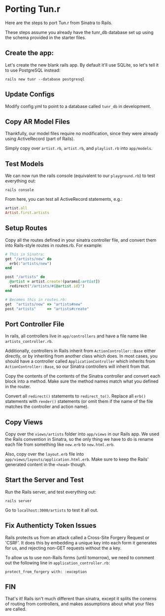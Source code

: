 # Porting Tun.r

Here are the steps to port Tun.r from Sinatra to Rails.

These steps assume you already have the tunr_db database set up using the
schema provided in the starter files.

## Create the app:

Let's create the new blank rails app. By default it'll use SQLite, so let's tell
it to use PostgreSQL instead:

    rails new tunr --database postgresql

## Update Configs

Modify config.yml to point to a database called `tunr_db` in development.

## Copy AR Model Files

Thankfully, our model files require no modification, since they were already
using ActiveRecord (part of Rails).

Simply copy over `artist.rb`, `artist.rb`, and `playlist.rb` into `app/models`.

## Test Models

We can now run the rails console (equivalent to our `playground.rb`) to test
everything out:

    rails console

From here, you can test all ActiveRecord statements, e.g.:

```ruby
artist.all
Artist.first.artists
```

## Setup Routes

Copy all the routes defined in your sinatra controller file, and convert them
into Rails-style routes in routes.rb. For example:

```ruby
# This in Sinatra:
get "/artists/new" do
  erb(:"artists/new")
end

post "/artists" do
  @artist = artist.create!(params[:artist])
  redirect("/artists/#{@artist.id}")
end

# Becomes this in routes.rb:
get  "artists/new" => "artists#new"
post "artists"     => "artists#create"
```

## Port Controller File

In rails, all controllers live in `app/controllers` and have a file name like
`artists_controller.rb`.

Additionally, controllers in Rails inherit from `ActionController::Base` either
directly, or by inheriting from another class which does. In most cases, you
should have a controller called `ApplicationController` which inherits from
`ActionController::Base`, so our Sinatra controllers will inherit from that.

Copy the contents of the contents of the Sinatra controller and convert each
block into a method. Make sure the method names match what you defined in the
router.

Convert all `redirect()` statements to `redirect_to()`. Replace all `erb()`
statements with `render()` statements (or omit them if the name of the file
matches the controller and action name).


## Copy Views

Copy over the `views/artists` folder into `app/views` in our Rails app. We used
the Rails convention in Sinatra, so the only thing we have to do is rename
each file from something like `new.erb` to `new.html.erb`.

Also, copy over the `layout.erb` file into
`app/views/layouts/application.html.erb`. Make sure to keep the Rails' generated
content in the `<head>` though.

## Start the Server and Test

Run the Rails server, and test everything out:

    rails server

Go to `localhost:3000/artists` to test it all out.

## Fix Authenticty Token Issues

Rails protects us from an attack called a Cross-Site Forgery Request or 'CSRF'.
It does this by embedding a unique key into each form it generates for us, and
rejecting non-GET requests without the a key.

To allow us to use non-Rails forms (until tomorrow), we need to comment out the
following line in `application_controller.rb`:

    protect_from_forgery with: :exception

## FIN

That's it! Rails isn't much different than sinatra, except it splits the conerns
of routing from controllers, and makes assumptions about what your files are
called.
